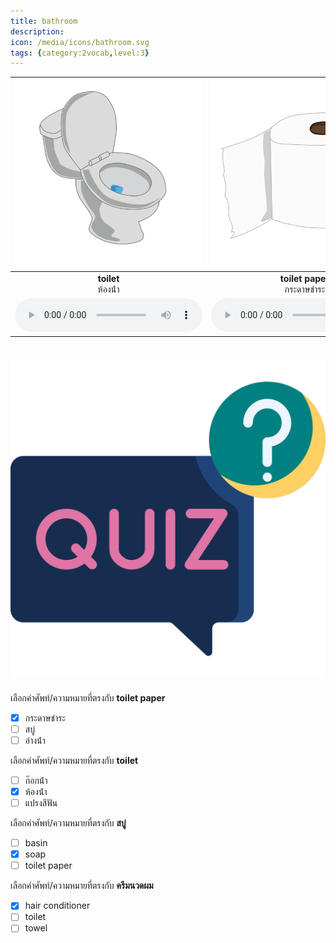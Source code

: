 ```yaml
---
title: bathroom
description: 
icon: /media/icons/bathroom.svg
tags: {category:2vocab,level:3}
---
```


<div class="carrousel">


|![](/media/img/bathroom/toilet.svg)|![](/media/img/bathroom/toilet&#x20;paper.svg)|![](/media/img/bathroom/toothpaste.svg)|![](/media/img/bathroom/toothbrush.svg)|![](/media/img/bathroom/soap.svg)|![](/media/img/bathroom/shampoo.svg)|![](/media/img/bathroom/hair&#x20;conditioner.svg)|![](/media/img/bathroom/basin.svg)|![](/media/img/bathroom/faucet.svg)|![](/media/img/bathroom/towel.svg)|![](/media/img/bathroom/shower.svg)|
| :----: | :----: | :----: | :----: | :----: | :----: | :----: | :----: | :----: | :----: | :----: |
|**toilet**<br>ห้องน้ํา|**toilet paper**<br>กระดาษชําระ|**toothpaste**<br>ยาสีฟัน|**toothbrush**<br>แปรงสีฟัน|**soap**<br>สบู่|**shampoo**<br>แชมพู|**hair conditioner**<br>ครีมนวดผม|**basin**<br>อ่างน้ํา|**faucet**<br>ก๊อกน้ํา|**towel**<br>ผ้าเช็ดตัว|**shower**<br>ฝักบัวอาบน้ำ|
|![](/media/audio/toilet.mp3)|![](/media/audio/toilet&#x20;paper.mp3)|![](/media/audio/toothpaste.mp3)|![](/media/audio/toothbrush.mp3)|![](/media/audio/soap.mp3)|![](/media/audio/shampoo.mp3)|![](/media/audio/hair&#x20;conditioner.mp3)|![](/media/audio/basin.mp3)|![](/media/audio/faucet.mp3)|![](/media/audio/towel.mp3)|![](/media/audio/shower.mp3)|

</div>



# ![icon](/media/icons/quiz.svg) 


 เลือกคำศัพท์/ความหมายที่ตรงกับ **toilet paper**
 - [x] กระดาษชําระ
 - [ ] สบู่
 - [ ] อ่างน้ํา

 เลือกคำศัพท์/ความหมายที่ตรงกับ **toilet**
 - [ ] ก๊อกน้ํา
 - [x] ห้องน้ํา
 - [ ] แปรงสีฟัน

 เลือกคำศัพท์/ความหมายที่ตรงกับ **สบู่**
 - [ ] basin
 - [x] soap
 - [ ] toilet paper

 เลือกคำศัพท์/ความหมายที่ตรงกับ **ครีมนวดผม**
 - [x] hair conditioner
 - [ ] toilet
 - [ ] towel
